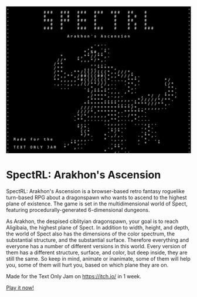 ![main](https://raw.githubusercontent.com/kosinaz/spectrl/master/misc/menu.png)

# SpectRL: Arakhon's Ascension

SpectRL: Arakhon's Ascension is a browser-based retro fantasy roguelike turn-based RPG about a dragonspawn who wants to ascend to the highest plane of existence. The game is set in the multidimensional world of Spect, featuring procedurally-generated 6-dimensional dungeons.

As Arakhon, the despised ciblityian dragonspawn, your goal is to reach Aligibaia, the highest plane of Spect. In addition to width, height, and depth, the world of Spect also has the dimensions of the color spectrum, the substantial structure, and the substantial surface. Therefore everything and everyone has a number of different versions in this world. Every version of them has a different structure, surface, and color, but deep inside, they are still the same. So keep in mind, animate or inanimate, some of them will help you, some of them will hurt you, based on which plane they are on.

Made for the Text Only Jam on https://itch.io/ in 1 week.

[Play it now!](https://kosinaz.itch.io/spectrl)
